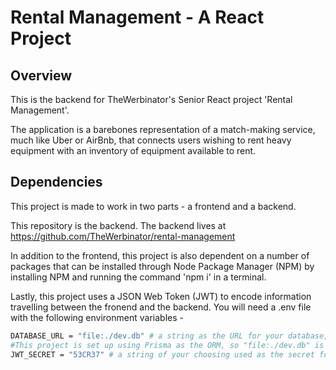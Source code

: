 # Rental Management - A React Project
## Overview
This is the backend for TheWerbinator's Senior React project 'Rental Management'.

The application is a barebones representation of a match-making service, much like Uber or AirBnb, that connects users wishing to rent heavy equipment with an inventory of equipment available to rent.

## Dependencies
This project is made to work in two parts - a frontend and a backend.

This repository is the backend.
The backend lives at https://github.com/TheWerbinator/rental-management

In addition to the frontend, this project is also dependent on a number of packages that can be installed through Node Package Manager (NPM) by installing NPM and running the command 'npm i' in a terminal.

Lastly, this project uses a JSON Web Token (JWT) to encode information travelling between the fronend and the backend. You will need a .env file with the following environment variables -

```sh
DATABASE_URL = "file:./dev.db" # a string as the URL for your database, whether that be a file location or a hosted IP address.
#This project is set up using Prisma as the ORM, so "file:./dev.db" is likely appropriate.
JWT_SECRET = "53CR37" # a string of your choosing used as the secret for the encoding. 
```
